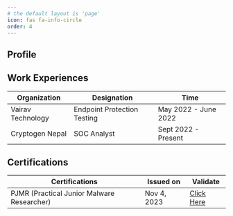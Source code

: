 ```yaml
---
# the default layout is 'page'
icon: fas fa-info-circle
order: 4
---
```


## Profile



## Work Experiences

|Organization| Designation | Time |
|--|--|--|
| Vairav Technology | Endpoint Protection Testing | May 2022 - June 2022 |
| Cryptogen Nepal | SOC Analyst | Sept 2022 - Present |

## Certifications

|Certifications| Issued on  | Validate |
|--|--|--|
| PJMR (Practical Junior Malware Researcher) | Nov 4, 2023 | [Click Here](https://www.credential.net/972263eb-7fde-4acd-93ab-568e38077b55#gs.1999s6) |
